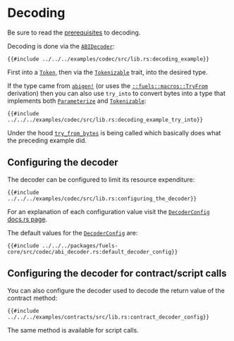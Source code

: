 # Decoding

Be sure to read the [prerequisites](./index.md#prerequisites-for-decodingencoding) to decoding.

Decoding is done via the [`ABIDecoder`](https://docs.rs/fuels/latest/fuels/core/codec/struct.ABIDecoder.html):

```rust,ignore
{{#include ../../../examples/codec/src/lib.rs:decoding_example}}
```

First into a [`Token`](https://docs.rs/fuels/latest/fuels/types/enum.Token.html), then via the [`Tokenizable`](https://docs.rs/fuels/latest/fuels/core/traits/trait.Tokenizable.html) trait, into the desired type.

If the type came from [`abigen!`](../abigen/index.md) (or uses the [`::fuels::macros::TryFrom`](https://docs.rs/fuels/latest/fuels/macros/derive.TryFrom.html) derivation) then you can also use `try_into` to convert bytes into a type that implements both [`Parameterize`](https://docs.rs/fuels/latest/fuels/core/traits/trait.Parameterize.html) and [`Tokenizable`](https://docs.rs/fuels/latest/fuels/core/traits/trait.Tokenizable.html):

```rust,ignore
{{#include ../../../examples/codec/src/lib.rs:decoding_example_try_into}}
```

Under the hood [`try_from_bytes`](https://docs.rs/fuels/latest/fuels/core/codec/fn.try_from_bytes.html) is being called which basically does what the preceding example did.

## Configuring the decoder

The decoder can be configured to limit its resource expenditure:

```rust,ignore
{{#include ../../../examples/codec/src/lib.rs:configuring_the_decoder}}
```

For an explanation of each configuration value visit the [`DecoderConfig` docs.rs page](https://docs.rs/fuels/latest/fuels/core/codec/struct.DecoderConfig.html).

The default values for the [`DecoderConfig`](https://docs.rs/fuels/latest/fuels/core/codec/struct.DecoderConfig.html) are:

```rust,ignore
{{#include ../../../packages/fuels-core/src/codec/abi_decoder.rs:default_decoder_config}}
```

## Configuring the decoder for contract/script calls

You can also configure the decoder used to decode the return value of the contract method:

```rust,ignore
{{#include ../../../examples/contracts/src/lib.rs:contract_decoder_config}}
```

The same method is available for script calls.
